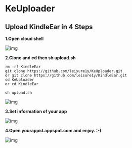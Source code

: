 # KeUploader

## Upload KindleEar in 4 Steps

__1.Open cloud shell__

![img](img/1.png)

__2.Clone and cd then sh upload.sh__


```shell
rm -rf KindleEar
git clone https://github.com/leisure1y/KeUploader.git
or git clone https://github.com/leisure1y/KindleEar.git
cd KeUploader
or cd KindleEar

sh upload.sh
```

![img](img/2.png)

__3.Set information of your app__

![img](img/4.png)

__4.Open yourappid.appspot.com and enjoy. :-)__

![img](img/3.png)

